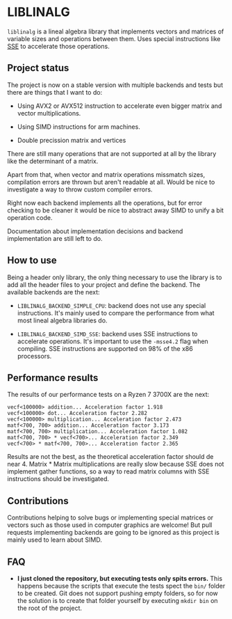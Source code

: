 # LIBLINALG
`liblinalg` is a lineal algebra library that implements vectors and matrices of variable sizes and operations between them. Uses special instructions like [SSE](https://www.intel.com/content/www/us/en/docs/intrinsics-guide/index.html#techs=MMX,SSE,SSE2,SSE3,SSSE3,SSE4_1) to accelerate those operations.

## Project status
The project is now on a stable version with multiple backends and tests but there are things that I want to do:

* Using AVX2 or AVX512 instruction to accelerate even bigger matrix and vector multiplications.

* Using SIMD instructions for arm machines.

* Double precission matrix and vertices

There are still many operations that are not supported at all by the library like the determinant of a matrix. 

Apart from that, when vector and matrix operations missmatch sizes, compilation errors are thrown but aren't readable at all. Would be nice to investigate a way to throw custom compiler errors.

Right now each backend implements all the operations, but for error checking to be cleaner it would be nice to abstract away SIMD to unify a bit operation code.

Documentation about implementation decisions and backend implementation are still left to do.

## How to use
Being a header only library, the only thing necessary to use the library is to add all the header files to your project and define the backend. The available backends are the next: 

* `LIBLINALG_BACKEND_SIMPLE_CPU`: backend does not use any special instructions. It's mainly used to compare the performance from what most lineal algebra libraries do.

* `LIBLINALG_BACKEND_SIMD_SSE`: backend uses SSE instructions to accelerate operations. It's important to use the `-msse4.2` flag when compiling. SSE instructions are supported on 98% of the x86 processors.

## Performance results
The results of our performance tests on a Ryzen 7 3700X are the next:
```
vecf<100000> addition... Acceleration factor 1.918
vecf<100000> dot... Acceleration factor 2.282
vecf<100000> multiplication... Acceleration factor 2.473
matf<700, 700> addition... Acceleration factor 3.173
matf<700, 700> multiplication... Acceleration factor 1.082
matf<700, 700> * vecf<700>... Acceleration factor 2.349
vecf<700> * matf<700, 700>... Acceleration factor 2.365
```

Results are not the best, as the theoretical acceleration factor should de near 4. Matrix * Matrix multiplications are really slow because SSE does not implement gather functions, so a way to read matrix columns with SSE instructions should be investigated.

## Contributions
Contributions helping to solve bugs or implementing special matrices or vectors such as those used in computer graphics are welcome! But pull requests implementing backends are going to be ignored as this project is mainly used to learn about SIMD.

## FAQ
* **I just cloned the repository, but executing tests only spits errors.** This happens because the scripts that execute the tests spect the `bin/` folder to be created. Git does not support pushing empty folders, so for now the solution is to create that folder yourself by executing `mkdir bin` on the root of the project.
